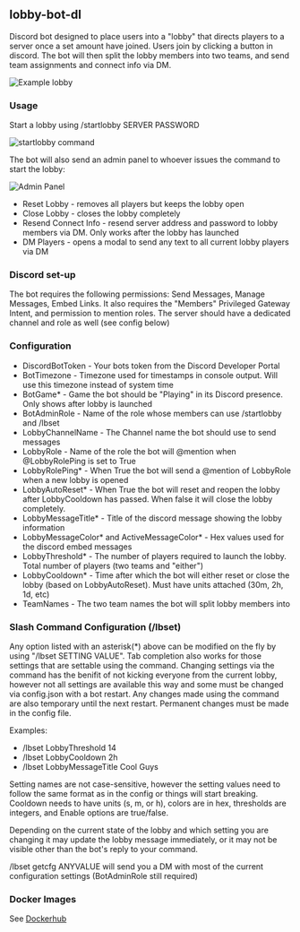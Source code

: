 ## lobby-bot-dl
Discord bot designed to place users into a "lobby" that directs players to a server once a set amount have joined. 
Users join by clicking a button in discord.
The bot will then split the lobby members into two teams, and send team assignments and connect info via DM.

![Example lobby](https://i.imgur.com/irE9DGl.png)

### Usage

Start a lobby using /startlobby SERVER PASSWORD

![startlobby command](https://i.imgur.com/t24JErN.png)

The bot will also send an admin panel to whoever issues the command to start the lobby:

![Admin Panel](https://i.imgur.com/tFmk2Wf.png)

- Reset Lobby - removes all players but keeps the lobby open
- Close Lobby - closes the lobby completely
- Resend Connect Info - resend server address and password to lobby members via DM. Only works after the lobby has launched
- DM Players - opens a modal to send any text to all current lobby players via DM


### Discord set-up
The bot requires the following permissions: Send Messages, Manage Messages, Embed Links. It also requires the "Members" Privileged Gateway Intent, and permission to mention roles.
The server should have a dedicated channel and role as well (see config below)

### Configuration
- DiscordBotToken - Your bots token from the Discord Developer Portal
- BotTimezone - Timezone used for timestamps in console output. Will use this timezone instead of system time
- BotGame* - Game the bot should be "Playing" in its Discord presence. Only shows after lobby is launched
- BotAdminRole - Name of the role whose members can use /startlobby and /lbset
- LobbyChannelName - The Channel name the bot should use to send messages
- LobbyRole - Name of the role the bot will @mention when @LobbyRolePing is set to True
- LobbyRolePing* - When True the bot will send a @mention of LobbyRole when a new lobby is opened
- LobbyAutoReset* - When True the bot will reset and reopen the lobby after LobbyCooldown has passed. When false it will close the lobby completely.
- LobbyMessageTitle* - Title of the discord message showing the lobby information
- LobbyMessageColor* and ActiveMessageColor* - Hex values used for the discord embed messages
- LobbyThreshold* - The number of players required to launch the lobby. Total number of players (two teams and "either")
- LobbyCooldown* - Time after which the bot will either reset or close the lobby (based on LobbyAutoReset). Must have units attached (30m, 2h, 1d, etc) 
- TeamNames - The two team names the bot will split lobby members into

### Slash Command Configuration (/lbset)
Any option listed with an asterisk(*) above can be modified on the fly by using "/lbset SETTING VALUE". Tab completion also works for those settings that are settable using the command.
Changing settings via the command has the benifit of not kicking everyone from the current lobby, however not all settings are available this way and some must be changed via config.json with a bot restart. Any changes made using the command are also temporary until the next restart. Permanent changes must be made in the config file.

Examples:
- /lbset LobbyThreshold 14
- /lbset LobbyCooldown 2h
- /lbset LobbyMessageTitle Cool Guys

Setting names are not case-sensitive, however the setting values need to follow the same format as in the config or things will start breaking.
Cooldown needs to have units (s, m, or h), colors are in hex, thresholds are integers, and Enable options are true/false.

Depending on the current state of the lobby and which setting you are changing it may update the lobby message immediately, or it may not be visible other than the bot's reply to your command.

/lbset getcfg ANYVALUE will send you a DM with most of the current configuration settings (BotAdminRole still required)

### Docker Images
See [Dockerhub](https://hub.docker.com/r/erkston/lobby-bot-dl)